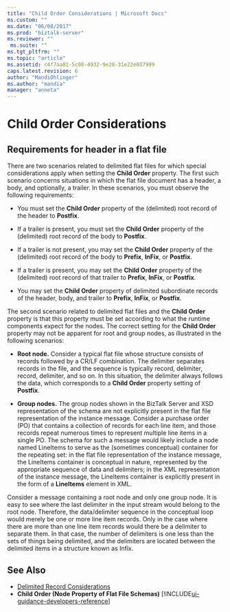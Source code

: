 ```yaml
---
title: "Child Order Considerations | Microsoft Docs"
ms.custom: ""
ms.date: "06/08/2017"
ms.prod: "biztalk-server"
ms.reviewer: ""
 ms.suite: ""
ms.tgt_pltfrm: ""
ms.topic: "article"
ms.assetid: c4f7aa81-5c08-4932-9e28-31e22e037999
caps.latest.revision: 6
author: "MandiOhlinger"
ms.author: "mandia"
manager: "anneta"
---
```

# Child Order Considerations

## Requirements for header in a flat file
There are two scenarios related to delimited flat files for which special considerations apply when setting the **Child Order** property. The first such scenario concerns situations in which the flat file document has a header, a body, and optionally, a trailer. In these scenarios, you must observe the following requirements:  
  
-   You must set the **Child Order** property of the (delimited) root record of the header to **Postfix**.  
  
-   If a trailer is present, you must set the **Child Order** property of the (delimited) root record of the body to **Postfix**.  
  
-   If a trailer is not present, you may set the **Child Order** property of the (delimited) root record of the body to **Prefix**, **InFix**, or **Postfix**.  
  
-   If a trailer is present, you may set the **Child Order** property of the (delimited) root record of that trailer to **Prefix**, **InFix**, or **Postfix**.  
  
-   You may set the **Child Order** property of delimited subordinate records of the header, body, and trailer to **Prefix**, **InFix**, or **Postfix**.  
  
 The second scenario related to delimited flat files and the **Child Order** property is that this property must be set according to what the runtime components expect for the nodes. The correct setting for the **Child Order** property may not be apparent for root and group nodes, as illustrated in the following scenarios:  
  
-   **Root node.** Consider a typical flat file whose structure consists of records followed by a CR/LF combination. The delimiter separates records in the file, and the sequence is typically record, delimiter, record, delimiter, and so on. In this situation, the delimiter always follows the data, which corresponds to a **Child Order** property setting of **Postfix**.  
  
-   **Group nodes.** The group nodes shown in the BizTalk Server and XSD representation of the schema are not explicitly present in the flat file representation of the instance message. Consider a purchase order (PO) that contains a collection of records for each line item, and those records repeat numerous times to represent multiple line items in a single PO. The schema for such a message would likely include a node named LineItems to serve as the (sometimes conceptual) container for the repeating set: in the flat file representation of the instance message, the LineItems container is conceptual in nature, represented by the appropriate sequence of data and delimiters; in the XML representation of the instance message, the LineItems container is explicitly present in the form of a **LineItems** element in XML.  
  
 Consider a message containing a root node and only one group node. It is easy to see where the last delimiter in the input stream would belong to the root node. Therefore, the data/delimiter sequence in the conceptual loop would merely be one or more line item records. Only in the case where there are more than one line item records would there be a delimiter to separate them. In that case, the number of delimiters is one less than the sets of things being delimited, and the delimiters are located between the delimited items in a structure known as Infix.  
  
## See Also  
-  [Delimited Record Considerations](../core/delimited-record-considerations.md)   
-  **Child Order (Node Property of Flat File Schemas)** [!INCLUDE[ui-guidance-developers-reference](../includes/ui-guidance-developers-reference.md)]